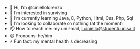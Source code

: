 - 👋 Hi, I’m @ciniellolorenzo
- 👀 I’m interested in surviving
- 🌱 I’m currently learning Java, C, Python, Html, Css, Php, Sql
- 💞️ I’m looking to collaborate on nothing (at the moment)
- 📫 How to reach me: my uni email, l.ciniello@studenti.unisa.it
- 😄 Pronouns: he/him
- ⚡ Fun fact: my mental health is decreasing

<!---
ciniellolorenzo/ciniellolorenzo is a ✨ special ✨ repository because its `README.md` (this file) appears on your GitHub profile.
You can click the Preview link to take a look at your changes.
--->

